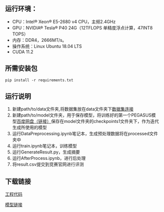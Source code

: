 ## 运行环境：
   - CPU：Intel® Xeon® E5-2680 v4 CPU，主频2.4GHz
   - GPU：NVIDIA® Tesla® P40 24G（12TFLOPS 单精度浮点计算，47INT8 TOPS）
   - 内存：DDR4，2666MT/s。
   - 操作系统：Linux Ubuntu 18.04 LTS
   - CUDA 11.2
## 所需安装包
```angular2html
pip install -r requirements.txt
```
## 运行说明
1. 新建path/to/data文件夹,将数据集放在data文件夹下[数据集连接](https://www.datafountain.cn/competitions/536/datasets)
2. 新建path/to/model文件夹，用于保存模型，将训练好的第一个PEGASUS模型[百度网盘（链接）](https://pan.baidu.com/s/1vhIM_xKbXCyYnAfT5cn9Tw?pwd=0000 )保存在model文件夹的checkpoints1文件夹下，作为迭代生成所使用的模型
3. 运行DataPreprocessing.ipynb笔记本，生成预处理数据将在processed文件夹中
4. 运行train.ipynb笔记本，训练模型
5. 运行GenerateResult.py，生成摘要
6. 运行AfterProcess.ipynb，进行后处理
7. 将result.csv提交到竞赛官网进行评测

## 下载链接
[工程代码](https://github.com/Cyberloafingg/NLP_Summary.git)

[模型链接](https://pan.baidu.com/s/1vhIM_xKbXCyYnAfT5cn9Tw?pwd=0000 )

